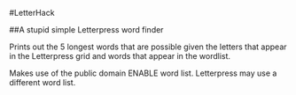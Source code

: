 #LetterHack

##A stupid simple Letterpress word finder

Prints out the 5 longest words that are possible given the letters that appear in the Letterpress grid and words that appear in the wordlist.

Makes use of the public domain ENABLE word list. Letterpress may use a different word list.